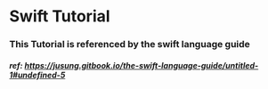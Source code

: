 Swift Tutorial
=============

### This Tutorial is referenced by the swift language guide

##### ref: https://jusung.gitbook.io/the-swift-language-guide/untitled-1#undefined-5
